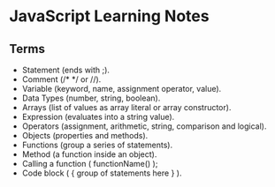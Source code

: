 # JavaScript Learning Notes

## Terms

- Statement (ends with ;).
- Comment (/* */ or //).
- Variable (keyword, name, assignment operator, value).
- Data Types (number, string, boolean).
- Arrays (list of values as array literal or array constructor).
- Expression (evaluates into a string value).
- Operators (assignment, arithmetic, string, comparison and logical).
- Objects (properties and methods).
- Functions (group a series of statements).
- Method (a function inside an object).
- Calling a function ( functionName() );
- Code block ( { group of statements here } ).
